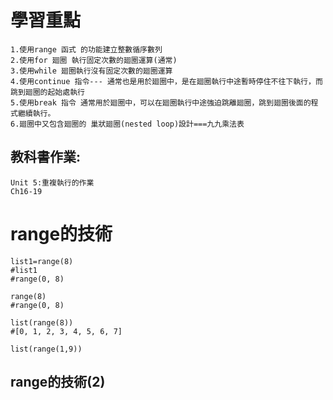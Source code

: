 # 學習重點
```
1.使用range 函式 的功能建立整數循序數列
2.使用for 廻圈 執行固定次數的廻圈運算(通常)
3.使用while 廻圈執行沒有固定次數的廻圈運算
4.使用continue 指令--- 通常也是用於廻圈中，是在廻圈執行中途暫時停住不往下執行，而跳到廻圈的起始處執行
5.使用break 指令 通常用於廻圈中，可以在廻圈執行中途強迫跳離廻圈，跳到廻圈後面的程式繼續執行。
6.廻圈中又包含廻圈的 巢狀廻圈(nested loop)設計===九九乘法表
```
## 教科書作業:
```
Unit 5:重複執行的作業
Ch16-19
```
# range的技術
```
list1=range(8)
#list1
#range(0, 8)

range(8)
#range(0, 8)

list(range(8))
#[0, 1, 2, 3, 4, 5, 6, 7]

list(range(1,9))
```
## range的技術(2)
